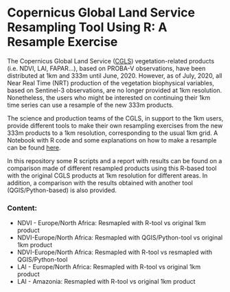 # Copernicus Global Land Service Resampling Tool Using R: A Resample Exercise

The Copernicus Global Land Service ([CGLS](https://land.copernicus.eu/global/)) vegetation-related products (i.e. NDVI, LAI, FAPAR...), based on PROBA-V observations, have been distributed at 1km and 333m until June, 2020. However, as of July, 2020, all Near Real Time (NRT) production of the vegetation biophysical variables, based on Sentinel-3 observations, are no longer provided at 1km resolution. Nonetheless, the users who might be interested on continuing their 1km time series can use a resample of the new 333m products.

The science and production teams of the CGLS, in support to the 1km users, provide different tools to make their own resampling exercises from the new 333m products to a 1km resolution, corresponding to the usual 1km grid. A Notebook with R code and some explanations on how to make a resample can be found [here](https://nbviewer.jupyter.org/github/VITObelgium/notebook-samples/blob/master/datasets/probav/ResampleTool_R_notebook.ipynb).

In this repository some R scripts and a report with results can be found on a comparison made of different resampled products using this R-based tool with the original CGLS products at 1km resolution for different areas. In addition, a comparison with the results obtained with another tool (QGIS/Python-based) is also provided.

### Content:

* NDVI - Europe/North Africa: Resmapled with R-tool vs original 1km product
* NDVI-Europe/North Africa: Resmapled with QGIS/Python-tool vs original 1km product
* NDVI-Europe/North Africa: Resmapled with R-tool vs resmapled with QGIS/Python-tool
* LAI - Europe/North Africa: Resmapled with R-tool vs original 1km product
* LAI - Amazonia: Resmapled with R-tool vs original 1km product


